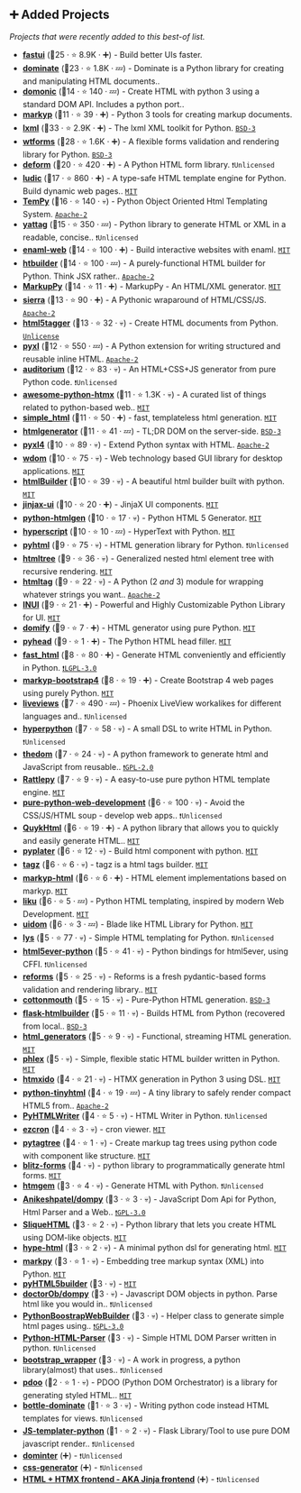 ## ➕ Added Projects

_Projects that were recently added to this best-of list._

- <b><a href="https://github.com/pydantic/FastUI">fastui</a></b> (🥇25 ·  ⭐ 8.9K · ➕) - Build better UIs faster.
- <b><a href="https://github.com/Knio/dominate">dominate</a></b> (🥇23 ·  ⭐ 1.8K · 💤) - Dominate is a Python library for creating and manipulating HTML documents..
- <b><a href="https://github.com/byteface/domonic">domonic</a></b> (🥇14 ·  ⭐ 140 · 💤) - Create HTML with python 3 using a standard DOM API. Includes a python port..
- <b><a href="https://github.com/volfpeter/markyp">markyp</a></b> (🥈11 ·  ⭐ 39 · ➕) - Python 3 tools for creating markup documents.
- <b><a href="https://github.com/lxml/lxml">lxml</a></b> (🥇33 ·  ⭐ 2.9K · ➕) - The lxml XML toolkit for Python. <code><a href="http://bit.ly/3aKzpTv">BSD-3</a></code>
- <b><a href="https://github.com/pallets-eco/wtforms">wtforms</a></b> (🥇28 ·  ⭐ 1.6K · ➕) - A flexible forms validation and rendering library for Python. <code><a href="http://bit.ly/3aKzpTv">BSD-3</a></code>
- <b><a href="https://github.com/Pylons/deform">deform</a></b> (🥈20 ·  ⭐ 420 · ➕) - A Python HTML form library. <code>❗Unlicensed</code>
- <b><a href="https://github.com/getludic/ludic">ludic</a></b> (🥇17 ·  ⭐ 860 · ➕) - A type-safe HTML template engine for Python. Build dynamic web pages.. <code><a href="http://bit.ly/34MBwT8">MIT</a></code>
- <b><a href="https://github.com/Hrabal/TemPy">TemPy</a></b> (🥇16 ·  ⭐ 140 · 💀) - Python Object Oriented Html Templating System. <code><a href="http://bit.ly/3nYMfla">Apache-2</a></code>
- <b><a href="https://github.com/leforestier/yattag">yattag</a></b> (🥇15 ·  ⭐ 350 · 💤) - Python library to generate HTML or XML in a readable, concise.. <code>❗Unlicensed</code>
- <b><a href="https://github.com/codelv/enaml-web">enaml-web</a></b> (🥇14 ·  ⭐ 100 · ➕) - Build interactive websites with enaml. <code><a href="http://bit.ly/34MBwT8">MIT</a></code>
- <b><a href="https://github.com/tvst/htbuilder">htbuilder</a></b> (🥇14 ·  ⭐ 100 · 💤) - A purely-functional HTML builder for Python. Think JSX rather.. <code><a href="http://bit.ly/3nYMfla">Apache-2</a></code>
- <b><a href="https://github.com/tylerbakke/MarkupPy">MarkupPy</a></b> (🥇14 ·  ⭐ 11 · ➕) - MarkupPy - An HTML/XML generator. <code><a href="http://bit.ly/34MBwT8">MIT</a></code>
- <b><a href="https://github.com/BrainStormYourWayIn/sierra">sierra</a></b> (🥈13 ·  ⭐ 90 · ➕) - A Pythonic wraparound of HTML/CSS/JS. <code><a href="http://bit.ly/3nYMfla">Apache-2</a></code>
- <b><a href="https://github.com/sanic-org/html5tagger">html5tagger</a></b> (🥈13 ·  ⭐ 32 · 💀) - Create HTML documents from Python. <code><a href="http://bit.ly/3rvuUlR">Unlicense</a></code>
- <b><a href="https://github.com/dropbox/pyxl">pyxl</a></b> (🥈12 ·  ⭐ 550 · 💤) - A Python extension for writing structured and reusable inline HTML. <code><a href="http://bit.ly/3nYMfla">Apache-2</a></code>
- <b><a href="https://github.com/apiad/auditorium">auditorium</a></b> (🥈12 ·  ⭐ 83 · 💀) - An HTML+CSS+JS generator from pure Python code. <code>❗Unlicensed</code>
- <b><a href="https://github.com/PyHAT-stack/awesome-python-htmx">awesome-python-htmx</a></b> (🥈11 ·  ⭐ 1.3K · 💀) - A curated list of things related to python-based web.. <code><a href="http://bit.ly/34MBwT8">MIT</a></code>
- <b><a href="https://github.com/keithasaurus/simple_html">simple_html</a></b> (🥈11 ·  ⭐ 50 · ➕) - fast, templateless html generation. <code><a href="http://bit.ly/34MBwT8">MIT</a></code>
- <b><a href="https://github.com/basxsoftwareassociation/htmlgenerator">htmlgenerator</a></b> (🥈11 ·  ⭐ 41 · 💤) - TL;DR DOM on the server-side. <code><a href="http://bit.ly/3aKzpTv">BSD-3</a></code>
- <b><a href="https://github.com/pyxl4/pyxl4">pyxl4</a></b> (🥈10 ·  ⭐ 89 · 💀) - Extend Python syntax with HTML. <code><a href="http://bit.ly/3nYMfla">Apache-2</a></code>
- <b><a href="https://github.com/miyakogi/wdom">wdom</a></b> (🥈10 ·  ⭐ 75 · 💀) - Web technology based GUI library for desktop applications. <code><a href="http://bit.ly/34MBwT8">MIT</a></code>
- <b><a href="https://github.com/jaimevp54/htmlBuilder">htmlBuilder</a></b> (🥈10 ·  ⭐ 39 · 💀) - A beautiful html builder built with python. <code><a href="http://bit.ly/34MBwT8">MIT</a></code>
- <b><a href="https://github.com/jpsca/jinjax-ui">jinjax-ui</a></b> (🥈10 ·  ⭐ 20 · ➕) - JinjaX UI components. <code><a href="http://bit.ly/34MBwT8">MIT</a></code>
- <b><a href="https://github.com/srittau/python-htmlgen">python-htmlgen</a></b> (🥈10 ·  ⭐ 17 · 💀) - Python HTML 5 Generator. <code><a href="http://bit.ly/34MBwT8">MIT</a></code>
- <b><a href="https://github.com/vchan/hyperscript">hyperscript</a></b> (🥈10 ·  ⭐ 10 · 💤) - HyperText with Python. <code><a href="http://bit.ly/34MBwT8">MIT</a></code>
- <b><a href="https://github.com/cenkalti/pyhtml">pyhtml</a></b> (🥈9 ·  ⭐ 75 · 💀) - HTML generation library for Python. <code>❗Unlicensed</code>
- <b><a href="https://github.com/Michael-F-Ellis/htmltree">htmltree</a></b> (🥈9 ·  ⭐ 36 · 💀) - Generalized nested html element tree with recursive rendering. <code><a href="http://bit.ly/34MBwT8">MIT</a></code>
- <b><a href="https://github.com/LiftoffSoftware/htmltag">htmltag</a></b> (🥈9 ·  ⭐ 22 · 💀) - A Python (2 *and* 3) module for wrapping whatever strings you want.. <code><a href="http://bit.ly/3nYMfla">Apache-2</a></code>
- <b><a href="https://github.com/MohammadrezaAmani/INUI">INUI</a></b> (🥈9 ·  ⭐ 21 · ➕) - Powerful and Highly Customizable Python Library for UI. <code><a href="http://bit.ly/34MBwT8">MIT</a></code>
- <b><a href="https://github.com/Parnassius/domify">domify</a></b> (🥈9 ·  ⭐ 7 · ➕) - HTML generator using pure Python. <code><a href="http://bit.ly/34MBwT8">MIT</a></code>
- <b><a href="https://github.com/CheeseCake87/pyhead">pyhead</a></b> (🥈9 ·  ⭐ 1 · ➕) - The Python HTML head filler. <code><a href="http://bit.ly/34MBwT8">MIT</a></code>
- <b><a href="https://github.com/pcarbonn/fast_html">fast_html</a></b> (🥉8 ·  ⭐ 80 · ➕) - Generate HTML conveniently and efficiently in Python. <code><a href="http://bit.ly/37RvQcA">❗️LGPL-3.0</a></code>
- <b><a href="https://github.com/volfpeter/markyp-bootstrap4">markyp-bootstrap4</a></b> (🥉8 ·  ⭐ 19 · ➕) - Create Bootstrap 4 web pages using purely Python. <code><a href="http://bit.ly/34MBwT8">MIT</a></code>
- <b><a href="https://github.com/liveviews/liveviews">liveviews</a></b> (🥈7 ·  ⭐ 490 · 💤) - Phoenix LiveView workalikes for different languages and.. <code>❗Unlicensed</code>
- <b><a href="https://github.com/ejplatform/hyperpython">hyperpython</a></b> (🥉7 ·  ⭐ 58 · 💀) - A small DSL to write HTML in Python. <code>❗Unlicensed</code>
- <b><a href="https://github.com/timothycrosley/thedom">thedom</a></b> (🥉7 ·  ⭐ 24 · 💀) - A python framework to generate html and JavaScript from reusable.. <code><a href="http://bit.ly/2KucAZR">❗️GPL-2.0</a></code>
- <b><a href="https://github.com/frodo821/Rattlepy">Rattlepy</a></b> (🥉7 ·  ⭐ 9 · 💀) - A easy-to-use pure python HTML template engine. <code><a href="http://bit.ly/34MBwT8">MIT</a></code>
- <b><a href="https://github.com/metaperl/pure-python-web-development">pure-python-web-development</a></b> (🥉6 ·  ⭐ 100 · 💀) - Avoid the CSS/JS/HTML soup - develop web apps.. <code>❗Unlicensed</code>
- <b><a href="https://github.com/mwd1993/QuykHtml">QuykHtml</a></b> (🥉6 ·  ⭐ 19 · ➕) - A python library that allows you to quickly and easily generate HTML.. <code><a href="http://bit.ly/34MBwT8">MIT</a></code>
- <b><a href="https://github.com/Unviray/pyplater">pyplater</a></b> (🥉6 ·  ⭐ 12 · 💀) - Build html component with python. <code><a href="http://bit.ly/34MBwT8">MIT</a></code>
- <b><a href="https://github.com/mosquito/tagz">tagz</a></b> (🥉6 ·  ⭐ 6 · 💀) - tagz is a html tags builder. <code><a href="http://bit.ly/34MBwT8">MIT</a></code>
- <b><a href="https://github.com/volfpeter/markyp-html">markyp-html</a></b> (🥉6 ·  ⭐ 6 · ➕) - HTML element implementations based on markyp. <code><a href="http://bit.ly/34MBwT8">MIT</a></code>
- <b><a href="https://github.com/rorre/liku">liku</a></b> (🥉6 ·  ⭐ 5 · 💤) - Python HTML templating, inspired by modern Web Development. <code><a href="http://bit.ly/34MBwT8">MIT</a></code>
- <b><a href="https://github.com/bitplorer/uidom">uidom</a></b> (🥉6 ·  ⭐ 3 · 💤) - Blade like HTML Library for Python. <code><a href="http://bit.ly/34MBwT8">MIT</a></code>
- <b><a href="https://github.com/mdamien/lys">lys</a></b> (🥉5 ·  ⭐ 77 · 💀) - Simple HTML templating for Python. <code>❗Unlicensed</code>
- <b><a href="https://github.com/SimonSapin/html5ever-python">html5ever-python</a></b> (🥉5 ·  ⭐ 41 · 💀) - Python bindings for html5ever, using CFFI. <code>❗Unlicensed</code>
- <b><a href="https://github.com/boardpack/reforms">reforms</a></b> (🥉5 ·  ⭐ 25 · 💀) - Reforms is a fresh pydantic-based forms validation and rendering library.. <code><a href="http://bit.ly/34MBwT8">MIT</a></code>
- <b><a href="https://github.com/nosamanuel/cottonmouth">cottonmouth</a></b> (🥉5 ·  ⭐ 15 · 💀) - Pure-Python HTML generation. <code><a href="http://bit.ly/3aKzpTv">BSD-3</a></code>
- <b><a href="https://github.com/quokkaproject/flask-htmlbuilder">flask-htmlbuilder</a></b> (🥉5 ·  ⭐ 11 · 💀) - Builds HTML from Python (recovered from local.. <code><a href="http://bit.ly/3aKzpTv">BSD-3</a></code>
- <b><a href="https://github.com/quadrant-newmedia/html_generators">html_generators</a></b> (🥉5 ·  ⭐ 9 · 💀) - Functional, streaming HTML generation. <code><a href="http://bit.ly/34MBwT8">MIT</a></code>
- <b><a href="https://github.com/lxndrdagreat/phlex">phlex</a></b> (🥉5 · 💀) - Simple, flexible static HTML builder written in Python. <code><a href="http://bit.ly/34MBwT8">MIT</a></code>
- <b><a href="https://github.com/maxpert/htmxido">htmxido</a></b> (🥉4 ·  ⭐ 21 · 💀) - HTMX generation in Python 3 using DSL. <code><a href="http://bit.ly/34MBwT8">MIT</a></code>
- <b><a href="https://github.com/niklasf/python-tinyhtml">python-tinyhtml</a></b> (🥉4 ·  ⭐ 19 · 💤) - A tiny library to safely render compact HTML5 from.. <code><a href="http://bit.ly/3nYMfla">Apache-2</a></code>
- <b><a href="https://github.com/rohitgirdhar/PyHTMLWriter">PyHTMLWriter</a></b> (🥉4 ·  ⭐ 5 · 💀) - HTML Writer in Python. <code>❗Unlicensed</code>
- <b><a href="https://github.com/byteface/ezcron">ezcron</a></b> (🥉4 ·  ⭐ 3 · 💀) - cron viewer. <code><a href="http://bit.ly/34MBwT8">MIT</a></code>
- <b><a href="https://github.com/Strovsk/pytagtree">pytagtree</a></b> (🥉4 ·  ⭐ 1 · 💀) - Create markup tag trees using python code with component like structure. <code><a href="http://bit.ly/34MBwT8">MIT</a></code>
- <b><a href="https://github.com/BlitzJB/blitz-forms">blitz-forms</a></b> (🥉4 · 💀) - python library to programmatically generate html forms. <code><a href="http://bit.ly/34MBwT8">MIT</a></code>
- <b><a href="https://github.com/ClimenteA/htmgem">htmgem</a></b> (🥉3 ·  ⭐ 4 · 💀) - Generate HTML with Python. <code>❗Unlicensed</code>
- <b><a href="https://github.com/Anikeshpatel/dompy">Anikeshpatel/dompy</a></b> (🥉3 ·  ⭐ 3 · 💀) - JavaScript Dom Api for Python, Html Parser and a Web.. <code><a href="http://bit.ly/2M0xdwT">❗️GPL-3.0</a></code>
- <b><a href="https://github.com/ctoscano/SliqueHTML">SliqueHTML</a></b> (🥉3 ·  ⭐ 2 · 💀) - Python library that lets you create HTML using DOM-like objects. <code><a href="http://bit.ly/34MBwT8">MIT</a></code>
- <b><a href="https://github.com/scrussell24/hype-html">hype-html</a></b> (🥉3 ·  ⭐ 2 · 💀) - A minimal python dsl for generating html. <code><a href="http://bit.ly/34MBwT8">MIT</a></code>
- <b><a href="https://github.com/butvinm/markpy">markpy</a></b> (🥉3 ·  ⭐ 1 · 💀) - Embedding tree markup syntax (XML) into Python. <code><a href="http://bit.ly/34MBwT8">MIT</a></code>
- <b><a href="https://github.com/skitschy/pyHTML5builder">pyHTML5builder</a></b> (🥉3 · 💀) -  <code><a href="http://bit.ly/34MBwT8">MIT</a></code>
- <b><a href="https://github.com/doctorOb/dompy">doctorOb/dompy</a></b> (🥉3 · 💀) - Javascript DOM objects in python. Parse html like you would in.. <code>❗Unlicensed</code>
- <b><a href="https://github.com/MassiminoilTrace/PythonBoostrapWebBuilder">PythonBoostrapWebBuilder</a></b> (🥉3 · 💀) - Helper class to generate simple html pages using.. <code><a href="http://bit.ly/2M0xdwT">❗️GPL-3.0</a></code>
- <b><a href="https://github.com/wangxl1998/Python-HTML-Parser">Python-HTML-Parser</a></b> (🥉3 · 💀) - Simple HTML DOM Parser written in python. <code>❗Unlicensed</code>
- <b><a href="https://github.com/m-housh/bootstrap_wrapper">bootstrap_wrapper</a></b> (🥉3 · 💀) - A work in progress, a python library(almost) that uses.. <code>❗Unlicensed</code>
- <b><a href="https://github.com/tlonny/pdoo">pdoo</a></b> (🥉2 ·  ⭐ 1 · 💀) - PDOO (Python DOM Orchestrator) is a library for generating styled HTML.. <code><a href="http://bit.ly/34MBwT8">MIT</a></code>
- <b><a href="https://github.com/drlatech/bottle-dominate">bottle-dominate</a></b> (🥉1 ·  ⭐ 3 · 💀) - Writing python code instead HTML templates for views. <code>❗Unlicensed</code>
- <b><a href="https://github.com/marcuwynu23/JS-templater-python">JS-templater-python</a></b> (🥉1 ·  ⭐ 2 · 💀) - Flask Library/Tool to use pure DOM javascript render.. <code>❗Unlicensed</code>
- <b><a href="{}">dominter</a></b> (➕) -  <code>❗Unlicensed</code>
- <b><a href="{}">css-generator</a></b> (➕) -  <code>❗Unlicensed</code>
- <b><a href="{}">HTML + HTMX frontend - AKA Jinja frontend</a></b> (➕) -  <code>❗Unlicensed</code>

